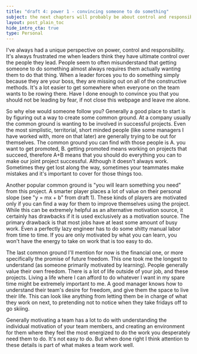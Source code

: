 ```yaml
---
title: "draft 4: power 1 - convincing someone to do something"
subject: the next chapters will probably be about control and responsibility
layout: post_plain_toc
hide_intro_cta: true
type: Personal
---
```


I've always had a unique perspective on power, control and responsibility. It's always frustrated me when leaders think they have ultimate control over the people they lead. People seem to often misunderstand that getting someone to do something almost always requires them actually wanting them to do that thing. When a leader forces you to do something simply because they are your boss, they are missing out on all of the constructive methods. It's a lot easier to get somewhere when everyone on the team wants to be rowing there. Have I done enough to convince you that you should not be leading by fear, if not close this webpage and leave me alone.

So why else would someone follow you? Generally a good place to start is by figuring out a way to create some common ground. At a company usually the common ground is wanting to be involved in successful projects. Even the most simplistic, territorial, short minded people (like some managers I have worked with, more on that later) are generally trying to be out for themselves. The common ground you can find with those people is A. you want to get promoted, B. getting promoted means working on projects that succeed, therefore A+B means that you should do everything you can to make our joint project successful. Although it doesn't always work. Sometimes they get lost along the way, sometimes your teammates make mistakes and it's important to cover for those things too.

Another popular common ground is "you will learn something you need" from this project. A smarter player places a lot of value on their personal slope (see "y = mx + b" from draft 1). These kinds of players are motivated only if you can find a way for them to improve themselves using the project. While this can be extremely helpful as an alternative motivation source, it certainly has drawbacks if it is used exclusively as a motivation source. The primary drawback is that most jobs have at least some amount of busy work. Even a perfectly lazy engineer has to do some shitty manual labor from time to time. If you are only motivated by what you can learn, you won't have the energy to take on work that is too easy to do.

The last common ground I'll mention for now is the financial one, or more specifically the promise of future freedom. This one took me the longest to understand (as someone primarily motivated by learning). People generally value their own freedom. There is a lot of life outside of your job, and these projects. Living a life where I can afford to do whatever I want in my spare time might be extremely important to me. A good manager knows how to understand their team's desire for freedom, and give them the space to live their life. This can look like anything from letting them be in charge of what they work on next, to pretending not to notice when they take fridays off to go skiing.

Generally motivating a team has a lot to do with understanding the individual motivation of your team members, and creating an environment for them where they feel the most energized to do the work you desperately need them to do. It's not easy to do. But when done right I think attention to these details is part of what makes a team work well.

<br/>
<br/>
<br/>
<br/>
<br/>
<br/>
<br/>
<br/>
